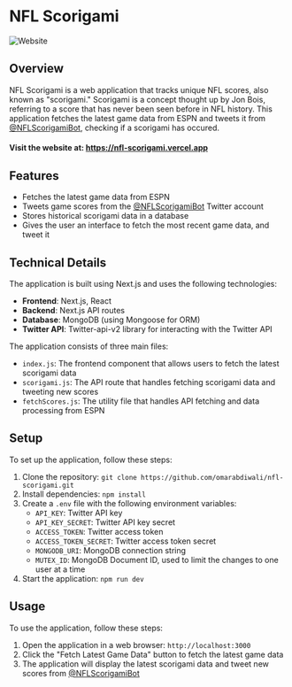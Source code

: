 NFL Scorigami
================

![Website](https://i.imgur.com/Lj9cSFn.png)

## Overview

NFL Scorigami is a web application that tracks unique NFL scores, also known as "scorigami." Scorigami is a concept thought up by Jon Bois, referring to a score that has never been seen before in NFL history. This application fetches the latest game data from ESPN and tweets it from [@NFLScorigamiBot](https://x.com/NFLScorigamiBot), checking if a scorigami has occured.

#### Visit the website at: https://nfl-scorigami.vercel.app

## Features

* Fetches the latest game data from ESPN
* Tweets game scores from the [@NFLScorigamiBot](https://x.com/NFLScorigamiBot) Twitter account
* Stores historical scorigami data in a database
* Gives the user an interface to fetch the most recent game data, and tweet it

## Technical Details

The application is built using Next.js and uses the following technologies:

* **Frontend**: Next.js, React
* **Backend**: Next.js API routes
* **Database**: MongoDB (using Mongoose for ORM)
* **Twitter API**: Twitter-api-v2 library for interacting with the Twitter API

The application consists of three main files:

* `index.js`: The frontend component that allows users to fetch the latest scorigami data
* `scorigami.js`: The API route that handles fetching scorigami data and tweeting new scores
* `fetchScores.js`: The utility file that handles API fetching and data processing from ESPN

## Setup

To set up the application, follow these steps:

1. Clone the repository: `git clone https://github.com/omarabdiwali/nfl-scorigami.git`
2. Install dependencies: `npm install`
3. Create a `.env` file with the following environment variables:
	* `API_KEY`: Twitter API key
	* `API_KEY_SECRET`: Twitter API key secret
	* `ACCESS_TOKEN`: Twitter access token
	* `ACCESS_TOKEN_SECRET`: Twitter access token secret
	* `MONGODB_URI`: MongoDB connection string
	* `MUTEX_ID`: MongoDB Document ID, used to limit the changes to one user at a time
4. Start the application: `npm run dev`

## Usage

To use the application, follow these steps:

1. Open the application in a web browser: `http://localhost:3000`
2. Click the "Fetch Latest Game Data" button to fetch the latest game data
3. The application will display the latest scorigami data and tweet new scores from [@NFLScorigamiBot](https://x.com/NFLScorigamiBot)